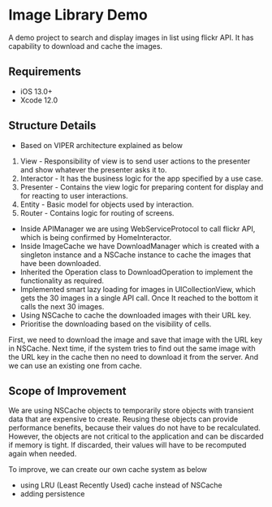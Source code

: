 # Image Library Demo
 
A demo project to search and display images in list using flickr API. It has capability to download and cache the images.
 
## Requirements
- iOS 13.0+
- Xcode 12.0
 
 
## Structure Details
- Based on VIPER architecture explained as below
 
1. View - Responsibility of view is to send user actions to the presenter and show whatever the presenter asks it to.
2. Interactor - It has the business logic for the app specified by a use case.
3. Presenter - Contains the view logic for preparing content for display and for reacting to user interactions.
4. Entity - Basic model for objects used by interaction.
5. Router - Contains logic for routing of screens.
 
- Inside APIManager we are using WebServiceProtocol to call flickr API, which is being confirmed by HomeInteractor. 
- Inside ImageCache we have DownloadManager which is created with a singleton instance and a NSCache instance to cache the images that have been downloaded.
- Inherited the Operation class to DownloadOperation to implement the functionality as required.
- Implemented smart lazy loading for images in UICollectionView, which gets the 30 images in a single API call. Once It reached to the bottom it calls the next 30 images.
- Using NSCache to cache the downloaded images with their URL key. 
- Prioritise the downloading based on the visibility of cells.
 
First, we need to download the image and save that image with the URL key in NSCache. Next time, if the system tries to find out the same image with the URL key in the cache then no need to download it from the server. And we can use an existing one from cache.
 
 
## Scope of Improvement
We are using NSCache objects to temporarily store objects with transient data that are expensive to create. Reusing these objects can provide performance benefits, because their values do not have to be recalculated. However, the objects are not critical to the application and can be discarded if memory is tight. If discarded, their values will have to be recomputed again when needed.
 
To improve, we can create our own cache system as below
- using LRU (Least Recently Used) cache instead of NSCache 
- adding persistence
